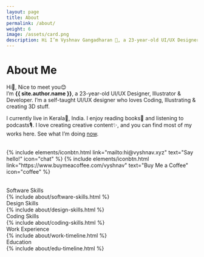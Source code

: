 ```yaml
---
layout: page
title: About
permalink: /about/
weight: 6
image: /assets/card.png
description: Hi I’m Vyshnav Gangadharan 👋, a 23-year-old UI/UX Designer, Illustrator & Developer. I’m a self-taught UI/UX designer who loves Coding, Illustrating & creating 3D stuff
---
```


# About Me
Hi👋, Nice to meet you😊
<br>I’m **{{ site.author.name }}**, a 23-year-old UI/UX Designer, Illustrator & Developer. I’m a self-taught UI/UX designer who loves Coding, Illustrating & creating 3D stuff.

I currently live in Kerala🌴, India. I enjoy reading books📗 and listening to podcasts🎙️. I love creating creative content✨, and you can find most of my works here. See what I’m doing [now](/now).

<p class="text-center" style="margin-bottom: 2rem; margin-top: 2rem;">
{% include elements/iconbtn.html link="mailto:hi@vyshnav.xyz" text="Say hello!" icon="chat" %}
{% include elements/iconbtn.html link="https://www.buymeacoffee.com/vyshnav" text="Buy Me a Coffee" icon="coffee" %}
</p>

<div class="about-sec-h text-themed">Software Skills</div>

<div>
{% include about/software-skills.html %}
</div>

<div class="about-sec-h text-themed">Design Skills</div>

<div>
{% include about/design-skills.html %}
</div>

<div class="about-sec-h text-themed">Coding Skills</div>

<div>
{% include about/coding-skills.html %}
</div>

<div class="about-sec-h text-themed">Work Experience</div>
<div class="row">
    {% include about/work-timeline.html %}
</div>

<div class="about-sec-h text-themed">Education</div>
<div class="row">
    {% include about/edu-timeline.html %}
</div>